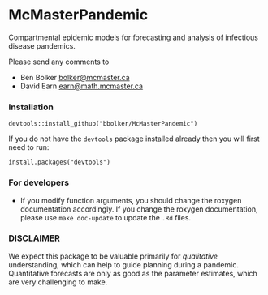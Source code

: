 # McMasterPandemic

Compartmental epidemic models for forecasting and analysis of infectious disease pandemics.

Please send any comments to
- Ben Bolker <bolker@mcmaster.ca>
- David Earn <earn@math.mcmaster.ca>

### Installation

`devtools::install_github("bbolker/McMasterPandemic")`

If you do not have the `devtools` package installed already then you will first need to run:

`install.packages("devtools")`


### For developers

* If you modify function arguments, you should change the roxygen documentation accordingly. If you change the roxygen documentation, please use `make doc-update` to update the `.Rd` files.

### DISCLAIMER

We expect this package to be valuable primarily for _qualitative_
understanding, which can help to guide planning during a pandemic.
Quantitative forecasts are only as good as the parameter estimates,
which are very challenging to make.

